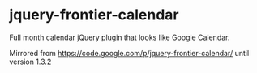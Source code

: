 # jquery-frontier-calendar
Full month calendar jQuery plugin that looks like Google Calendar.

Mirrored from https://code.google.com/p/jquery-frontier-calendar/ until version 1.3.2
